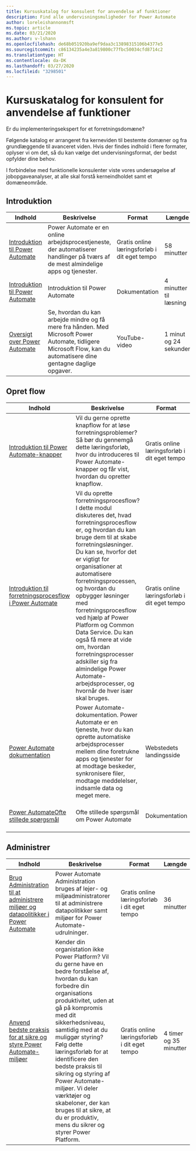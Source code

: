 ```yaml
---
title: Kursuskatalog for konsulent for anvendelse af funktioner
description: Find alle undervisningsmuligheder for Power Automate
author: loreleishannonmsft
ms.topic: article
ms.date: 03/21/2020
ms.author: v-lshann
ms.openlocfilehash: de68b051920ba9ef9daa3c13898315106b4377e5
ms.sourcegitcommit: c86134235a4e3a819800c77fbc50034cfd8714c2
ms.translationtype: HT
ms.contentlocale: da-DK
ms.lasthandoff: 03/27/2020
ms.locfileid: "3298501"
---
```

# <a name="functional-application-consultant-learning-catalog"></a>Kursuskatalog for konsulent for anvendelse af funktioner

Er du implementeringsekspert for et forretningsdomæne? 

Følgende katalog er arrangeret fra kerneviden til bestemte domæner og fra grundlæggende til avanceret viden. Hvis der findes indhold i flere formater, oplyser vi om det, så du kan vælge det undervisningsformat, der bedst opfylder dine behov.

I forbindelse med funktionelle konsulenter viste vores undersøgelse af jobopgaveanalyser, at alle skal forstå kerneindholdet samt et domæneområde. 

## <a name="get-started"></a>Introduktion<a name="get-started"></a>
| Indhold  | Beskrivelse  | Format | Længde    |
|------------------------------------------------------------------------------------------------|-----------------------------------------------------------------------------------------------------------------------------------------------------------------|---------------------------------------|-------------------|
| [Introduktion til Power Automate](https://docs.microsoft.com/learn/modules/get-started-flows/) | Power Automate er en online arbejdsprocestjeneste, der automatiserer handlinger på tværs af de mest almindelige apps og tjenester.         | Gratis online læringsforløb i dit eget tempo | 58 minutter    |
| [Introduktion til Power Automate](https://docs.microsoft.com/power-automate/getting-started)   | Introduktion til Power Automate  | Dokumentation | 4 minutter til læsning |
| [Oversigt over Power Automate](https://www.youtube.com/watch?v=hCuxuUaGC6Y)  | Se, hvordan du kan arbejde mindre og få mere fra hånden. Med Microsoft Power Automate, tidligere Microsoft Flow, kan du automatisere dine gentagne daglige opgaver. | YouTube-video  | 1 minut og 24 sekunder   |
## <a name="create-flows"></a>Opret flow<a name="create-flows"></a>
| Indhold  | Beskrivelse  | Format | Længde    |
|------------------------------------------------------------------------------------------------|-----------------------------------------------------------------------------------------------------------------------------------------------------------------|---------------------------------------|-------------------|
| [Introduktion til Power Automate-knapper](https://docs.microsoft.com/learn/paths/get-started-power-automate-buttons/)  | Vil du gerne oprette knapflow for at løse forretningsproblemer? Så bør du gennemgå dette læringsforløb, hvor du introduceres til Power Automate-knapper og får vist, hvordan du opretter knapflow.  | Gratis online læringsforløb i dit eget tempo | 4 timer og 30 minutter |
| [Introduktion til forretningsprocesflow i Power Automate](https://docs.microsoft.com/learn/modules/intro-business-process-flows/)    |Vil du oprette forretningsprocesflow? I dette modul diskuteres det, hvad forretningsprocesflow er, og hvordan du kan bruge dem til at skabe forretningsløsninger. Du kan se, hvorfor det er vigtigt for organisationer at automatisere forretningsprocessen, og hvordan du opbygger løsninger med forretningsprocesflow ved hjælp af Power Platform og Common Data Service. Du kan også få mere at vide om, hvordan forretningsprocesser adskiller sig fra almindelige Power Automate-arbejdsprocesser, og hvornår de hver især skal bruges.|  Gratis online læringsforløb i dit eget tempo|  31 minutter |
| [Power Automate dokumentation](https://docs.microsoft.com/power-automate/)  | Power Automate-dokumentation. Power Automate er en tjeneste, hvor du kan oprette automatiske arbejdsprocesser mellem dine foretrukne apps og tjenester for at modtage beskeder, synkronisere filer, modtage meddelelser, indsamle data og meget mere. | Webstedets landingsside |      |
| [Power AutomateOfte stillede spørgsmål](https://docs.microsoft.com/power-automate/frequently-asked-questions)     | Ofte stillede spørgsmål om Power Automate   | Dokumentation   | 5 minutter til læsning  |
## <a name="administer"></a>Administrer<a name="administer"></a>
| Indhold  | Beskrivelse  | Format | Længde    |
|------------------------------------------------------------------------------------------------|-----------------------------------------------------------------------------------------------------------------------------------------------------------------|---------------------------------------|-------------------|
| [Brug Administration til at administrere miljøer og datapolitikker i Power Automate](https://docs.microsoft.com/learn/modules/administer-flows/) | Power Automate Administration bruges af lejer- og miljøadministratorer til at administrere datapolitikker samt miljøer for Power Automate-udrulninger.  | Gratis online læringsforløb i dit eget tempo | 36 minutter  |
| [Anvend bedste praksis for at sikre og styre Power Automate-miljøer](https://docs.microsoft.com/learn/paths/best-practices-environments/)    | Kender din organistation ikke Power Platform? Vil du gerne have en bedre forståelse af, hvordan du kan forbedre din organisations produktivitet, uden at gå på kompromis med dit sikkerhedsniveau, samtidig med at du muliggør styring? Følg dette læringsforløb for at identificere den bedste praksis til sikring og styring af Power Automate-miljøer. Vi deler værktøjer og skabeloner, der kan bruges til at sikre, at du er produktiv, mens du sikrer og styrer Power Platform. | Gratis online læringsforløb i dit eget tempo | 4 timer og 35 minutter |
